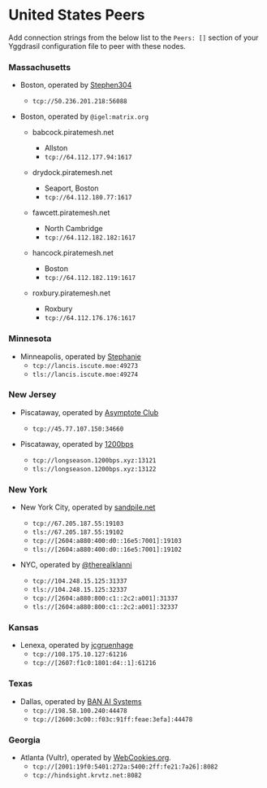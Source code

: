 # United States Peers

Add connection strings from the below list to the `Peers: []` section of your
Yggdrasil configuration file to peer with these nodes.

### Massachusetts

* Boston, operated by [Stephen304](https://github.com/stephen304)
  * `tcp://50.236.201.218:56088`

* Boston, operated by `@igel:matrix.org`
  * babcock.piratemesh.net
    * Allston
    * `tcp://64.112.177.94:1617`

  * drydock.piratemesh.net
    * Seaport, Boston
    * `tcp://64.112.180.77:1617`

  * fawcett.piratemesh.net
    * North Cambridge
    * `tcp://64.112.182.182:1617`

  * hancock.piratemesh.net
    * Boston
    * `tcp://64.112.182.119:1617`

  * roxbury.piratemesh.net
    * Roxbury
    * `tcp://64.112.176.176:1617`
    
### Minnesota

* Minneapolis, operated by [Stephanie](https://github.com/RX14)
  * `tcp://lancis.iscute.moe:49273`
  * `tls://lancis.iscute.moe:49274`

### New Jersey

* Piscataway, operated by [Asymptote Club](https://asymptote.club)
  * `tcp://45.77.107.150:34660`

* Piscataway, operated by [1200bps](https://longseason.1200bps.xyz)
  * `tcp://longseason.1200bps.xyz:13121`
  * `tls://longseason.1200bps.xyz:13122`

### New York

* New York City, operated by [sandpile.net](https://sandpile.net)
  * `tcp://67.205.187.55:19103`
  * `tls://67.205.187.55:19102`
  * `tcp://[2604:a880:400:d0::16e5:7001]:19103`
  * `tls://[2604:a880:400:d0::16e5:7001]:19102`

* NYC, operated by [@therealklanni](https://github.com/therealklanni)
  * `tcp://104.248.15.125:31337`
  * `tls://104.248.15.125:32337`
  * `tcp://[2604:a880:800:c1::2c2:a001]:31337`
  * `tls://[2604:a880:800:c1::2c2:a001]:32337`

### Kansas

* Lenexa, operated by [jcgruenhage](https://jcg.re)
  * `tcp://108.175.10.127:61216`
  * `tcp://[2607:f1c0:1801:d4::1]:61216`

### Texas

* Dallas, operated by [BAN AI Systems](https://ban.ai/)
  * `tcp://198.58.100.240:44478`
  * `tcp://[2600:3c00::f03c:91ff:feae:3efa]:44478`

### Georgia

* Atlanta (Vultr), operated by [WebCookies.org](https://webcookies.org).
  * `tcp://[2001:19f0:5401:272a:5400:2ff:fe21:7a26]:8082`
  * `tcp://hindsight.krvtz.net:8082`
